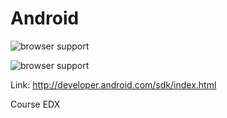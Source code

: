 # Android

  ![browser support](http://appbalo.com/wp-content/uploads/2014/08/Android-Central---The-App-.png)

  ![browser support](http://www.android.com/new/images/logos-2x/android-wordmark-8EC047.png)




Link:
http://developer.android.com/sdk/index.html


<link href="http://www.edx.org/course/jugando-con-android-aprende-programar-tu-uamx-android301x#.VO49hnV6_NM"> Course EDX</link>
